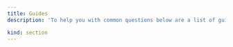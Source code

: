 ```yaml
---
title: Guides
description: 'To help you with common questions below are a list of guides to help you out.'

kind: section
---
```

